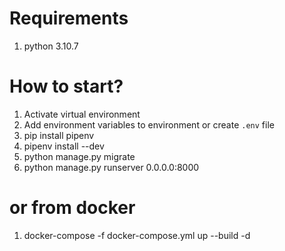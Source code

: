 # Requirements

1. python 3.10.7

# How to start?

1. Activate virtual environment
2. Add environment variables to environment or create `.env` file
3. pip install pipenv
4. pipenv install --dev
5. python manage.py migrate
6. python manage.py runserver 0.0.0.0:8000

# or from docker

1. docker-compose -f docker-compose.yml up --build -d
